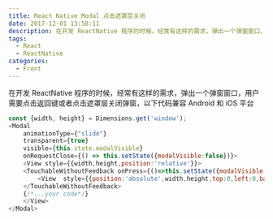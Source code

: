 ```yaml
---
title: React Native Modal 点击遮罩层关闭
date: 2017-12-01 13:58:11
description: 在开发 ReactNative 程序的时候，经常有这样的需求，弹出一个弹窗窗口，用户需要点击返回键或者点击遮罩层关闭弹窗，以下代码兼容 Android 和 iOS 平台
tags:
  - React
  - ReactNative
categories:
  - Front
---
```

在开发 ReactNative 程序的时候，经常有这样的需求，弹出一个弹窗窗口，用户需要点击返回键或者点击遮罩层关闭弹窗，以下代码兼容 Android 和 iOS 平台
```js
const {width, height} = Dimensions.get('window');
<Modal
    animationType={"slide"}
    transparent={true}
    visible={this.state.modalVisible}
    onRequestClose={() => this.setState({modalVisible:false})}>
    <View style={{width,height,position:'relative'}}>
    <TouchableWithoutFeedback onPress={()=>this.setState({modalVisible:false})}>
        <View  style={{position:'absolute',width,height,top:0,left:0,backgroundColor:'rgba(0,0,0,.5)'}}/>
    </TouchableWithoutFeedback>
    {/*...your code*/}
    </View>
</Modal>
```